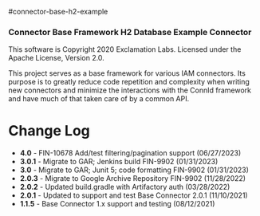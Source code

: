 #connector-base-h2-example
### Connector Base Framework H2 Database Example Connector

This software is Copyright 2020 Exclamation Labs.  Licensed under the Apache License, Version 2.0.

This project serves as a base framework for various IAM connectors.  Its purpose
is to greatly reduce code repetition and complexity when writing new connectors
and minimize the interactions with the ConnId framework and have much of that
taken care of by a common API.

# Change Log
+ **4.0** - FIN-10678 Add/test filtering/pagination support (06/27/2023)
+ **3.0.1** - Migrate to GAR; Jenkins build FIN-9902 (01/31/2023)
+ **3.0** - Migrate to GAR; Junit 5; code formatting FIN-9902 (01/31/2023)
+ **2.0.3** - Migrate to Google Archive Repository FIN-9902 (11/28/2022)
+ **2.0.2** - Updated build.gradle with Artifactory auth (03/28/2022) 
+ **2.0.1** - Updated to support and test Base Connector 2.0.1 (11/10/2021) 
+ **1.1.5** - Base Connector 1.x support and testing (08/12/2021)
